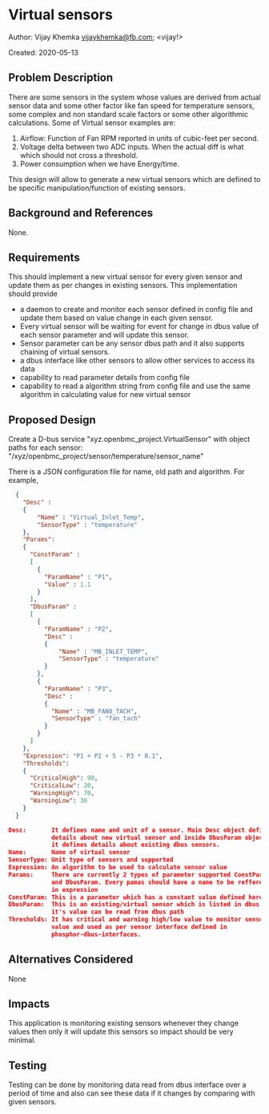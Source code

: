 # Virtual sensors

Author: Vijay Khemka <vijaykhemka@fb.com>; <vijay!>

Created: 2020-05-13

## Problem Description

There are some sensors in the system whose values are derived from actual sensor
data and some other factor like fan speed for temperature sensors, some complex
and non standard scale factors or some other algorithmic calculations. Some of
Virtual sensor examples are:

1. Airflow: Function of Fan RPM reported in units of cubic-feet per second.
2. Voltage delta between two ADC inputs. When the actual diff is what which
   should not cross a threshold.
3. Power consumption when we have Energy/time.

This design will allow to generate a new virtual sensors which are defined to be
specific manipulation/function of existing sensors.

## Background and References

None.

## Requirements

This should implement a new virtual sensor for every given sensor and update
them as per changes in existing sensors. This implementation should provide

- a daemon to create and monitor each sensor defined in config file and update
  them based on value change in each given sensor.
- Every virtual sensor will be waiting for event for change in dbus value of
  each sensor parameter and will update this sensor.
- Sensor parameter can be any sensor dbus path and it also supports chaining of
  virtual sensors.
- a dbus interface like other sensors to allow other services to access its data
- capability to read parameter details from config file
- capability to read a algorithm string from config file and use the same
  algorithm in calculating value for new virtual sensor

## Proposed Design

Create a D-bus service "xyz.openbmc_project.VirtualSensor" with object paths for
each sensor: "/xyz/openbmc_project/sensor/temperature/sensor_name"

There is a JSON configuration file for name, old path and algorithm. For
example,

```json
  {
    "Desc" :
    {
        "Name" : "Virtual_Inlet_Temp",
        "SensorType" : "temperature"
    },
    "Params":
    {
      "ConstParam" :
      [
        {
          "ParamName" : "P1",
          "Value" : 1.1
        }
      ],
      "DbusParam" :
      [
        {
          "ParamName" : "P2",
          "Desc" :
          {
              "Name" : "MB_INLET_TEMP",
              "SensorType" : "temperature"
          }
        },
        {
          "ParamName" : "P3",
          "Desc" :
          {
            "Name" : "MB_FAN0_TACH",
            "SensorType" : "fan_tach"
          }
        }
      ]
    },
    "Expression": "P1 + P2 + 5 - P3 * 0.1",
    "Thresholds":
    {
      "CriticalHigh": 90,
      "CriticalLow": 20,
      "WarningHigh": 70,
      "WarningLow": 30
    }
  }

Desc:       It defines name and unit of a sensor. Main Desc object defines
            details about new virtual sensor and inside DbusParam object,
            it defines details about existing dbus sensors.
Name:       Name of virtual sensor
SensorType: Unit type of sensors and supported
Expression: An algorithm to be used to calculate sensor value
Params:     There are currently 2 types of parameter supported ConstParam
            and DbusParam. Every pamas should have a name to be reffered
            in expression
ConstParam: This is a parameter which has a constant value defined here
DbusParam:  This is an existing/virtual sensor which is listed in dbus and
            it's value can be read from dbus path
Thresholds: It has critical and warning high/low value to monitor sensor
            value and used as per sensor interface defined in
            phosphor-dbus-interfaces.

```

## Alternatives Considered

None

## Impacts

This application is monitoring existing sensors whenever they change values then
only it will update this sensors so impact should be very minimal.

## Testing

Testing can be done by monitoring data read from dbus interface over a period of
time and also can see these data if it changes by comparing with given sensors.
